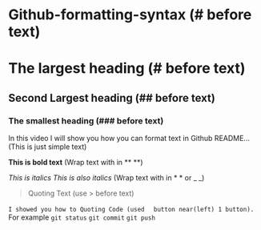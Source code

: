 # Github-formatting-syntax (# before text)
# The largest heading (# before text)
## Second Largest heading (## before text)
### The smallest heading (### before text)
In this video I will show you how you can format text in Github README...(This is just simple text)

**This is bold text** (Wrap text with in ** **)

*This is italics* _This is also italics_ (Wrap text with in * * or _ _)

> Quoting Text (use > before text)

`I showed you how to Quoting Code (used ` ` button near(left) 1 button).`
For example
`git status`
`git commit`
`git push`

